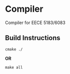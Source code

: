 # Compiler
Compiler for EECE 5183/6083

## Build Instructions
```
cmake ./ 
```
**OR**
```
make all 
```
